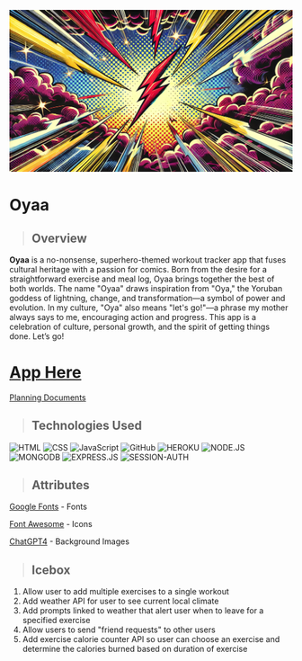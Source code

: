 ![Oyaa](public/img/user-landing.png)

# Oyaa  

> ## Overview
**Oyaa** is a no-nonsense, superhero-themed workout tracker app that fuses cultural heritage with a passion for comics. Born from the desire for a straightforward exercise and meal log, Oyaa brings together the best of both worlds. The name "Oyaa" draws inspiration from "Oya," the Yoruban goddess of lightning, change, and transformation—a symbol of power and evolution. In my culture, "Oya" also means "let's go!"—a phrase my mother always says to me, encouraging action and progress. This app is a celebration of culture, personal growth, and the spirit of getting things done. Let’s go!

# [App Here](https://oyaaa-050589b0fd19.herokuapp.com/auth/sign-in)

[Planning Documents](https://trello.com/b/FKjXRHAd/oya-board)

> ## Technologies Used

![HTML](https://img.shields.io/badge/HTML-239120?style=for-the-badge&logo=html5&logoColor=white) ![CSS](https://img.shields.io/badge/CSS-239120?&style=for-the-badge&logo=css3&logoColor=white) ![JavaScript](https://img.shields.io/badge/JavaScript-F7DF1E?style=for-the-badge&logo=javascript&logoColor=black) ![GitHub](https://img.shields.io/badge/GitHub-100000?style=for-the-badge&logo=github&logoColor=white)
![HEROKU](https://img.shields.io/badge/Heroku-430098?style=for-the-badge&logo=heroku&logoColor=white)
![NODE.JS](https://img.shields.io/badge/Node.js-43853D?style=for-the-badge&logo=node.js&logoColor=white)
![MONGODB](https://img.shields.io/badge/MongoDB-4EA94B?style=for-the-badge&logo=mongodb&logoColor=white)
![EXPRESS.JS](https://img.shields.io/badge/Express.js-404D59?style=for-the-badge)
![SESSION-AUTH](https://img.shields.io/badge/Session-000000.svg?style=for-the-badge&logo=Session&logoColor=white)

> ## Attributes

[Google Fonts](https://fonts.google.com/) - Fonts

[Font Awesome](https://fontawesome.com/) - Icons

[ChatGPT4](chatGPT.com) - Background Images

> ## Icebox
1. Allow user to add multiple exercises to a single workout
2. Add weather API for user to see current local climate 
3. Add prompts linked to weather that alert user when to leave for a specified exercise 
4. Allow users to send "friend requests" to other users 
5. Add exercise calorie counter API so user can choose an exercise and determine the  calories burned based on duration of exercise









